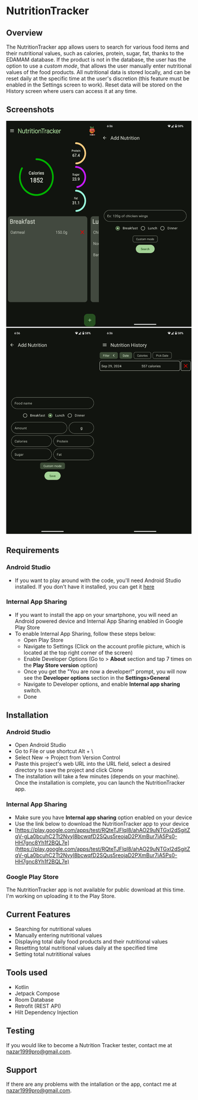 # NutritionTracker

## Overview

The NutritionTracker app allows users to search for various food items and their nutritional values, such as calories, protein, sugar, fat, thanks to the EDAMAM database. If the product is not in the database,
the user has the option to use a _custom mode_, that allows the user manually enter nutritional values of the food products. All nutritional data is stored locally,
and can be reset daily at the specific time at the user's discretion (this feature must be enabled in the Settings screen to work). Reset data will be stored on the History screen where
users can access it at any time.

## Screenshots

<img src="/screenshots/home_screen_screenshot.png" width=250 height=556><img src="/screenshots/add_screenshot1.png" width=250 height=556><img src="/screenshots/add_screenshot2.png" width=250 height=556><img src="/screenshots/history_screenshot.png" width=250 height=556>

## Requirements

### Android Studio
- If you want to play around with the code, you'll need Android Studio installed.  If you don't have it installed, you can get it [here](https://developer.android.com/studio)

### Internal App Sharing
- If you want to install the app on your smartphone, you will need an Android powered device and Internal App Sharing enabled in Google Play Store
- To enable Internal App Sharing, follow these steps below:
  - Open Play Store
  - Navigate to Settings (Click on the account profile picture, which is located at the top right corner of the screen)
  - Enable Developer Options (Go to > **About** section and tap 7 times on the **Play Store version** option)
  - Once you get the "You are now a developer!" prompt, you will now see the **Developer options** section in the **Settings>General**
  - Navigate to Developer options, and enable **Internal app sharing** switch.
  - Done

## Installation

### Android Studio

- Open Android Studio
- Go to File or use shortcut Alt + \
- Select New -> Project from Version Control
- Paste this project's web URL into the URL field, select a desired directory to save the project and click Clone
- The installation will take a few minutes (depends on your machine). Once the installation is complete, you can launch the NutritionTracker app.

### Internal App Sharing
- Make sure you have **Internal app sharing** option enabled on your device
- Use the link below to download the NutritionTracker app to your device
- [https://play.google.com/apps/test/RQteTJFlqI8/ahAO29uNTGxI2dSgitZqV-gLa0bcuhC2Tt2Nvyl8bcwqfD2SQus5reojaD2PXmBur7iA5Ps0-HH7gnc8Yh1f2BQL7e](https://play.google.com/apps/test/RQteTJFlqI8/ahAO29uNTGxI2dSgitZqV-gLa0bcuhC2Tt2Nvyl8bcwqfD2SQus5reojaD2PXmBur7iA5Ps0-HH7gnc8Yh1f2BQL7e)

### Google Play Store
The NutritionTracker app is not available for public download at this time. I'm working on uploading it to the Play Store.

## Current Features

- Searching for nutritional values
- Manually entering nutritional values
- Displaying total daily food products and their nutritional values
- Resetting total nutritional values daily at the specified time
- Setting total nutrititional values

## Tools used

- Kotlin
- Jetpack Compose
- Room Database
- Retrofit (REST API)
- Hilt Dependency Injection

## Testing
If you would like to become a Nutrition Tracker tester, contact me at nazar1999pro@gmail.com.

## Support

If there are any problems with the intallation or the app, contact me at nazar1999pro@gmail.com.
